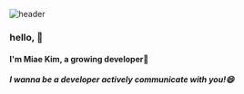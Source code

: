 ![header](https://capsule-render.vercel.app/api?type=waving&color=auto&height=300&section=header&text=aldoreMiae&fontSize=90&fontColor=fde4f2)
### hello, 👋 
#### I'm Miae Kim, a growing developer🌱 
##### I wanna be a developer actively communicate with you!😄
